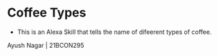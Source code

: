# Coffee Types
- This is an Alexa Skill that tells the name of difeerent types of coffee.

Ayush Nagar  |  21BCON295
